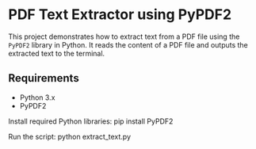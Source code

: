 # PDF Text Extractor using PyPDF2

This project demonstrates how to extract text from a PDF file using the `PyPDF2` library in Python. It reads the content of a PDF file and outputs the extracted text to the terminal.

## Requirements

- Python 3.x
- PyPDF2

Install required Python libraries:
pip install PyPDF2

Run the script:
python extract_text.py

